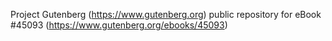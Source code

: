 Project Gutenberg (https://www.gutenberg.org) public repository for eBook #45093 (https://www.gutenberg.org/ebooks/45093)
